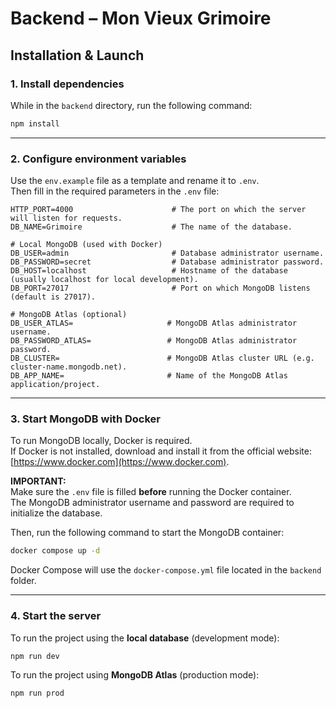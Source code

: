 # Backend – Mon Vieux Grimoire

## Installation & Launch

### 1. Install dependencies

While in the `backend` directory, run the following command:

```bash
npm install
```

---

### 2. Configure environment variables

Use the `env.example` file as a template and rename it to `.env`.  
Then fill in the required parameters in the `.env` file:

```env
HTTP_PORT=4000                      # The port on which the server will listen for requests.
DB_NAME=Grimoire                    # The name of the database.

# Local MongoDB (used with Docker)
DB_USER=admin                       # Database administrator username.
DB_PASSWORD=secret                  # Database administrator password.
DB_HOST=localhost                   # Hostname of the database (usually localhost for local development).
DB_PORT=27017                       # Port on which MongoDB listens (default is 27017).

# MongoDB Atlas (optional)
DB_USER_ATLAS=                     # MongoDB Atlas administrator username.
DB_PASSWORD_ATLAS=                 # MongoDB Atlas administrator password.
DB_CLUSTER=                        # MongoDB Atlas cluster URL (e.g. cluster-name.mongodb.net).
DB_APP_NAME=                       # Name of the MongoDB Atlas application/project.
```

---

### 3. Start MongoDB with Docker

To run MongoDB locally, Docker is required.  
If Docker is not installed, download and install it from the official website: [https://www.docker.com](https://www.docker.com).

**IMPORTANT:**  
Make sure the `.env` file is filled **before** running the Docker container.  
The MongoDB administrator username and password are required to initialize the database.

Then, run the following command to start the MongoDB container:

```bash
docker compose up -d
```

Docker Compose will use the `docker-compose.yml` file located in the `backend` folder.

---

### 4. Start the server

To run the project using the **local database** (development mode):

```bash
npm run dev
```

To run the project using **MongoDB Atlas** (production mode):

```bash
npm run prod
```
